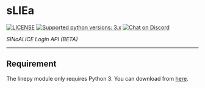 # sLIEa
[![LICENSE](https://img.shields.io/badge/license-BSD%203%20Clause-blue.svg "LICENSE")](https://github.com/fadhiilrachman/line-py/blob/master/LICENSE) [![Supported python versions: 3.x](https://img.shields.io/badge/python-3.x-green.svg "Supported python versions: 3.x")](https://www.python.org/downloads/) [![Chat on Discord](https://discordapp.com/api/guilds/466066749440393216/widget.png "Chat on Discord")](https://discord.gg/9dfectq)

*SINoALICE Login API (BETA)*

----

## Requirement

The linepy module only requires Python 3. You can download from [here](https://www.python.org/downloads/). 